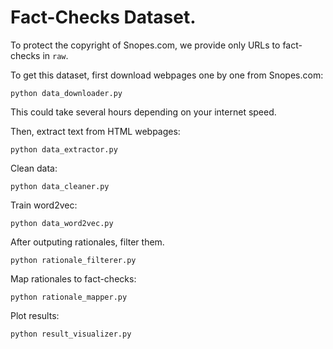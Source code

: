 # Fact-Checks Dataset.

To protect the copyright of Snopes.com, we provide only URLs to fact-checks in `raw`.

To get this dataset, first download webpages one by one from Snopes.com:
```
python data_downloader.py
```
This could take several hours depending on your internet speed.

Then, extract text from HTML webpages:
```
python data_extractor.py
```

Clean data:
```
python data_cleaner.py
```

Train word2vec:
```
python data_word2vec.py
```

After outputing rationales, filter them.
```
python rationale_filterer.py
```

Map rationales to fact-checks:
```
python rationale_mapper.py
```

Plot results:
```
python result_visualizer.py
```
